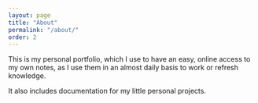 ```yaml
---
layout: page
title: "About"
permalink: "/about/"
order: 2
---
```


This is my personal portfolio, which I use to have an easy, online access to my own notes, as I use them in an almost daily basis to work or refresh knowledge.  

It also includes documentation for my little personal projects.  
